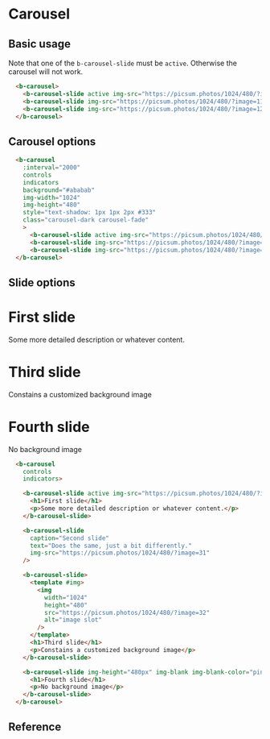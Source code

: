# Carousel

## Basic usage

Note that one of the `b-carousel-slide` must be `active`. Otherwise the carousel will not work.

<ClientOnly>
  <b-carousel>
    <b-carousel-slide active img-src="https://picsum.photos/1024/480/?image=10" />
    <b-carousel-slide img-src="https://picsum.photos/1024/480/?image=11" />
    <b-carousel-slide img-src="https://picsum.photos/1024/480/?image=12" />
  </b-carousel>
</ClientOnly>

```html
  <b-carousel>
    <b-carousel-slide active img-src="https://picsum.photos/1024/480/?image=10" />
    <b-carousel-slide img-src="https://picsum.photos/1024/480/?image=11" />
    <b-carousel-slide img-src="https://picsum.photos/1024/480/?image=12" />
  </b-carousel>
```

## Carousel options

<ClientOnly>
  <b-carousel
    :interval="2000"
    controls
    indicators
    background="#ababab"
    img-width="1024"
    img-height="480"
    style="text-shadow: 1px 1px 2px #333"
    class="carousel-dark carousel-fade"
    >
      <b-carousel-slide active img-src="https://picsum.photos/1024/480/?image=20" />
      <b-carousel-slide img-src="https://picsum.photos/1024/480/?image=21" />
      <b-carousel-slide img-src="https://picsum.photos/1024/480/?image=22" />
  </b-carousel>
</ClientOnly>

```html
  <b-carousel
    :interval="2000"
    controls
    indicators
    background="#ababab"
    img-width="1024"
    img-height="480"
    style="text-shadow: 1px 1px 2px #333"
    class="carousel-dark carousel-fade"
    >
      <b-carousel-slide active img-src="https://picsum.photos/1024/480/?image=20" />
      <b-carousel-slide img-src="https://picsum.photos/1024/480/?image=21" />
      <b-carousel-slide img-src="https://picsum.photos/1024/480/?image=22" />
  </b-carousel>
```

## Slide options

<ClientOnly>
  <b-carousel controls indicators>
    <b-carousel-slide active img-src="https://picsum.photos/1024/480/?image=30">
      <h1>First slide</h1>
      <p>Some more detailed description or whatever content.</p>
    </b-carousel-slide>
    <b-carousel-slide
      caption="Second slide"
      text="Does the same, just a bit differently."
      img-src="https://picsum.photos/1024/480/?image=31"
    />
    <b-carousel-slide>
      <template #img>
        <img
          width="1024"
          height="480"
          src="https://picsum.photos/1024/480/?image=32"
          alt="image slot"
        />
      </template>
      <h1>Third slide</h1>
      <p>Constains a customized background image</p>
    </b-carousel-slide>
    <b-carousel-slide img-height="480px" img-blank img-blank-color="pink" img-alt="Blank image">
      <h1>Fourth slide</h1>
      <p>No background image</p>
    </b-carousel-slide>
  </b-carousel>
</ClientOnly>

```html
  <b-carousel  
    controls
    indicators>

    <b-carousel-slide active img-src="https://picsum.photos/1024/480/?image=30">
      <h1>First slide</h1>
      <p>Some more detailed description or whatever content.</p>
    </b-carousel-slide>

    <b-carousel-slide
      caption="Second slide"
      text="Does the same, just a bit differently."
      img-src="https://picsum.photos/1024/480/?image=31"
    />

    <b-carousel-slide>
      <template #img>
        <img
          width="1024"
          height="480"
          src="https://picsum.photos/1024/480/?image=32"
          alt="image slot"
        />
      </template>
      <h1>Third slide</h1>
      <p>Constains a customized background image</p>
    </b-carousel-slide>

    <b-carousel-slide img-height="480px" img-blank img-blank-color="pink" img-alt="Blank image">
      <h1>Fourth slide</h1>
      <p>No background image</p>
    </b-carousel-slide>
  </b-carousel>
```

## Reference

<ClientOnly>
  <ComponentReference></ComponentReference>
</ClientOnly>
